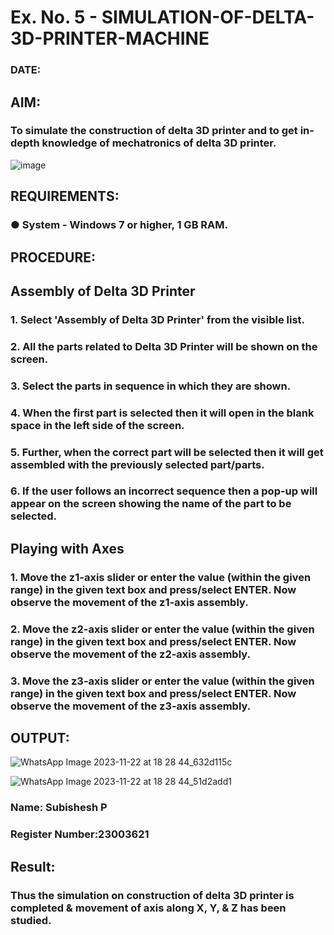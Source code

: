 # Ex. No. 5 - SIMULATION-OF-DELTA-3D-PRINTER-MACHINE

### DATE: 
## AIM:
### To simulate the construction of delta 3D printer and to get in-depth knowledge of mechatronics of delta 3D printer.

![image](https://github.com/Sellakumar1987/Ex.-No.-5---SIMULATION-OF-DELTA-3D-PRINTER-MACHINE/assets/113594316/c784471e-098f-456d-9c1b-e9f0ce56cc9b)

## REQUIREMENTS:
### ●	System - Windows 7 or higher, 1 GB RAM.

## PROCEDURE:

## Assembly of Delta 3D Printer
### 1.	Select 'Assembly of Delta 3D Printer' from the visible list.
### 2.	All the parts related to Delta 3D Printer will be shown on the screen.
### 3.	Select the parts in sequence in which they are shown.
### 4.	When the first part is selected then it will open in the blank space in the left side of the screen.
### 5.	Further, when the correct part will be selected then it will get assembled with the previously selected part/parts.
### 6.	If the user follows an incorrect sequence then a pop-up will appear on the screen showing the name of the part to be selected.

## Playing with Axes
### 1.	Move the z1-axis slider or enter the value (within the given range) in the given text box and press/select ENTER. Now observe the movement of the z1-axis assembly.
### 2.	Move the z2-axis slider or enter the value (within the given range) in the given text box and press/select ENTER. Now observe the movement of the z2-axis assembly.
### 3.	Move the z3-axis slider or enter the value (within the given range) in the given text box and press/select ENTER. Now observe the movement of the z3-axis assembly.

## OUTPUT:
![WhatsApp Image 2023-11-22 at 18 28 44_632d115c](https://github.com/srishanth2006/Ex.-No.-5---SIMULATION-OF-DELTA-3D-PRINTER-MACHINE/assets/150319470/5cebbc31-f968-44e1-9511-79108c8d7f03)

![WhatsApp Image 2023-11-22 at 18 28 44_51d2add1](https://github.com/srishanth2006/Ex.-No.-5---SIMULATION-OF-DELTA-3D-PRINTER-MACHINE/assets/150319470/0e11217c-286d-4530-83ab-74019db30f72)
### Name: Subishesh P
### Register Number:23003621

## Result: 
### Thus the simulation on construction of delta 3D printer is completed & movement of axis along X, Y, & Z has been studied.
